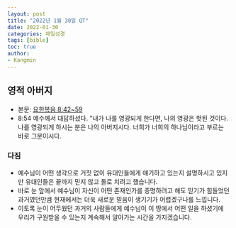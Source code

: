 ```yaml
---
layout: post
title: "2022년 1월 30일 QT"
date: 2022-01-30
categories: 매일성경
tags: [bible]
toc: true
author:
- Kangmin
---
```


## 영적 아버지
- 본문: [요한복음 8:42~59](https://www.bskorea.or.kr/bible/korbibReadpage.php?version=SAENEW&book=jhn&chap=8&sec=42&cVersion=&fontSize=15px&fontWeight=normal#focus)
- 8:54 예수께서 대답하셨다. "내가 나를 영광되게 한다면, 나의 영광은 헛된 것이다. 나를 영광되게 하시는 분은 나의 아버지시다. 너희가 너희의 하나님이라고 부르는 바로 그분이시다.

### 다짐
- 예수님이 어떤 생각으로 거짓 없이 유대인들에게 얘기하고 있는지 설명하시고 있지만 유대인들은 끝까지 믿지 않고 돌로 치려고 했습니다.
- 바로 눈 앞에서 예수님이 자신이 어떤 존재인가를 증명하려고 해도 믿기가 힘들었던 과거였던만큼 현재에서는 더욱 새로운 믿음이 생기기가 어렵겠구나를 느낍니다.
- 이토록 눈이 어두웠던 과거의 사람들에게 예수님이 이 땅에서 어떤 일을 하셨기에 우리가 구원받을 수 있는지 계속해서 알아가는 시간을 가지겠습니다. 
